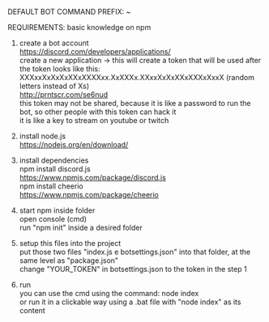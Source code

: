 DEFAULT BOT COMMAND PREFIX: ~  
  
REQUIREMENTS: basic knowledge on npm  
  
1. create a bot account  
<https://discord.com/developers/applications/>  
create a new application -> this will create a token that will be used after  
the token looks like this: XXXxxXxXxXxXXxXXXXxx.XxXXXx.XXxxXxXxXXxXXXxXxxX (random letters instead of Xs)  
<http://prntscr.com/se6nud>  
this token may not be shared, because it is like a password to run the bot, so other people with this token can hack it  
it is like a key to stream on youtube or twitch  
  
2. install node.js  
<https://nodejs.org/en/download/>  
  
3. install dependencies  
npm install discord.js  
<https://www.npmjs.com/package/discord.js>  
npm install cheerio  
<https://www.npmjs.com/package/cheerio>  
  
4. start npm inside folder  
open console (cmd)  
run "npm init" inside a desired folder  
  
5. setup this files into the project  
put those two files "index.js e botsettings.json" into that folder, at the same level as "package.json"  
change "YOUR_TOKEN" in botsettings.json to the token in the step 1  
  
6. run  
you can use the cmd using the command: node index  
or run it in a clickable way using a .bat file with "node index" as its content  
